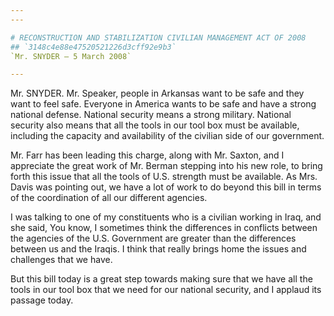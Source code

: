 ```yaml
---
---

# RECONSTRUCTION AND STABILIZATION CIVILIAN MANAGEMENT ACT OF 2008
## `3148c4e88e47520521226d3cff92e9b3`
`Mr. SNYDER — 5 March 2008`

---
```



Mr. SNYDER. Mr. Speaker, people in Arkansas want to be safe and they 
want to feel safe. Everyone in America wants to be safe and have a 
strong national defense. National security means a strong military. 
National security also means that all the tools in our tool box must be 
available, including the capacity and availability of the civilian side 
of our government.

Mr. Farr has been leading this charge, along with Mr. Saxton, and I 
appreciate the great work of Mr. Berman stepping into his new role, to 
bring forth this issue that all the tools of U.S. strength must be 
available. As Mrs. Davis was pointing out, we have a lot of work to do 
beyond this bill in terms of the coordination of all our different 
agencies.



I was talking to one of my constituents who is a civilian working in 
Iraq, and she said, You know, I sometimes think the differences in 
conflicts between the agencies of the U.S. Government are greater than 
the differences between us and the Iraqis. I think that really brings 
home the issues and challenges that we have.

But this bill today is a great step towards making sure that we have 
all the tools in our tool box that we need for our national security, 
and I applaud its passage today.